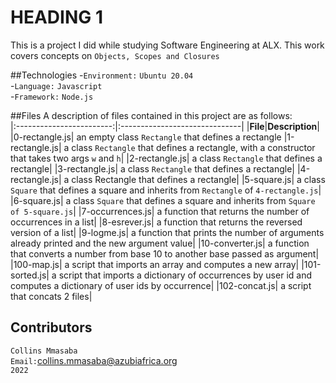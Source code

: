 # HEADING 1
This is a project I did while studying Software Engineering at ALX. This work covers concepts on `Objects, Scopes and Closures`<br/>

##Technologies
-`Environment:` `Ubuntu 20.04`<br/>
-`Language:` `Javascript`<br/>
-`Framework:` `Node.js`<br/>

##Files
A description of files contained in this project are as follows:<br/>
|:------------------------:|:------------------------------|
|**File**|**Description**|
|0-rectangle.js| an empty class `Rectangle` that defines a rectangle
|1-rectangle.js| a class `Rectangle` that defines a rectangle, with a constructor that takes two args `w` and `h`|
|2-rectangle.js| a class `Rectangle` that defines a rectangle|
|3-rectangle.js|  a class `Rectangle` that defines a rectangle|
|4-rectangle.js| a class Rectangle that defines a rectangle|
|5-square.js| a class `Square` that defines a square and inherits from `Rectangle` of `4-rectangle.js`|
|6-square.js| a class `Square` that defines a square and inherits from `Square of 5-square.js`|
|7-occurrences.js| a function that returns the number of occurrences in a list|
|8-esrever.js| a function that returns the reversed version of a list|
|9-logme.js| a function that prints the number of arguments already printed and the new argument value|
|10-converter.js| a function that converts a number from base 10 to another base passed as argument|
|100-map.js| a script that imports an array and computes a new array|
|101-sorted.js| a script that imports a dictionary of occurrences by user id and computes a dictionary of user ids by occurrence|
|102-concat.js| a script that concats 2 files|


## Contributors
`Collins Mmasaba`<br/>
`Email:`<collins.mmasaba@azubiafrica.org><br/>
`2022`
